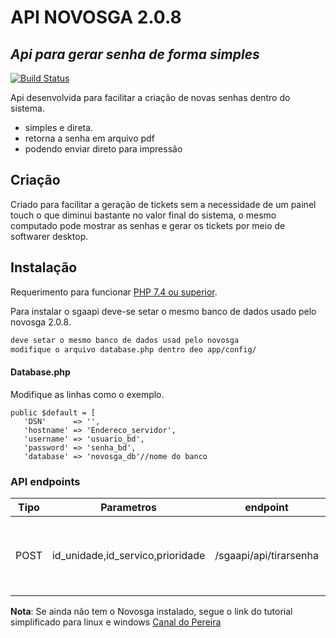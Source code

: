 # API NOVOSGA 2.0.8 
## _Api para gerar senha de forma simples_



[![Build Status](https://travis-ci.org/joemccann/dillinger.svg?branch=master)](https://travis-ci.org/joemccann/dillinger)

Api desenvolvida para facilitar a criação de novas senhas dentro do sistema.

- simples e direta.
- retorna a senha em arquivo pdf
- podendo  enviar  direto para impressão  

## Criação


Criado para facilitar a geração de tickets sem a necessidade de um painel touch
o que diminui bastante no valor final do sistema, o mesmo computado pode mostrar as senhas e gerar os tickets por meio de softwarer desktop. 

## Instalação

Requerimento para funcionar [PHP 7.4 ou superior](https://php.net/).


Para instalar o sgaapi deve-se setar o mesmo banco de dados usado pelo novosga 2.0.8.

```sh
deve setar o mesmo banco de dados usad pelo novosga
modifique o arquivo database.php dentro deo app/config/

```
#### Database.php 

Modifique as linhas como o exemplo.

    public $default = [
       'DSN'      => '',
       'hostname' => 'Endereco_servidor',
       'username' => 'usuario_bd',
       'password' => 'senha_bd',
       'database' => 'novosga_db'//nome do banco

### API endpoints

| Tipo       |  Parametros    | endpoint                                             | Descrição           |
| -------------|------------- | -------------------------------------------------------- | ---------------------- |
| POST | id_unidade,id_servico,prioridade  | /sgaapi/api/tirarsenha  | Adiciona uma nova senha na fila.Retorna um binario em pdf.    |

**Nota**: Se ainda não tem o Novosga instalado, segue o link do tutorial simplificado para linux e windows [Canal do Pereira](https://www.youtube.com/watch?v=WKR2GNmvMxI)


 
